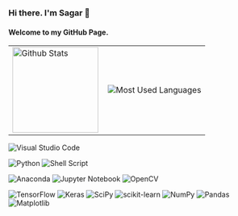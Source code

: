 <!--
**mrahmansagar/mrahmansagar** is a ✨ _special_ ✨ repository because its `README.md` (this file) appears on your GitHub profile.

Here are some ideas to get you started:

- 🔭 I’m currently working on ...
- 🌱 I’m currently learning ...
- 👯 I’m looking to collaborate on ...
- 🤔 I’m looking for help with ...
- 💬 Ask me about ...
- 📫 How to reach me: ...
- 😄 Pronouns: ...
- ⚡ Fun fact: ...
-->

### Hi there. I'm Sagar 👋 <br/>

#### Welcome to my GitHub Page.

<!-- <table><tr>
<td><img height="170" align="left" src="https://github-readme-stats.vercel.app/api?username=mrahmansagar&show_icons=true&bg_color=000000&title_color=00FF00&icon_color=FFFF00&text_color=00FF00&hide_border=true" alt="Github Stats" /></td>
<td><img src="https://github-readme-stats.vercel.app/api/top-langs/?username=mrahmansagar&layout=compact&show_icons=true&bg_color=000000&border_color=302d41&title_color=00FF00&text_color=00FF00&icon_color=c9cbff&langs_count=6" alt="Most Used Languages" /></td>
</tr></table> -->

<table><tr>
<td><img height="170" align="left" src="https://github-readme-stats.vercel.app/api?username=mrahmansagar&show_icons=true&theme=radical" alt="Github Stats" /></td>
<td><img src="https://github-readme-stats.vercel.app/api/top-langs/?username=mrahmansagar&layout=compact" alt="Most Used Languages" /></td>
</tr></table>

<!-- <img align="left" width="47%" src="https://github-readme-stats.vercel.app/api?username=mrahmansagar&show_icons=true&theme=radical"/>

<img align="left" width="47%" src="https://github-readme-stats.vercel.app/api/top-langs/?username=mrahmansagar&layout=compact" /> -->

![Visual Studio Code](https://img.shields.io/badge/Visual%20Studio%20Code-0078d7.svg?style=for-the-badge&logo=visual-studio-code&logoColor=white)

![Python](https://img.shields.io/badge/python-3670A0?style=for-the-badge&logo=python&logoColor=ffdd54)
![Shell Script](https://img.shields.io/badge/shell_script-%23121011.svg?style=for-the-badge&logo=gnu-bash&logoColor=white)

![Anaconda](https://img.shields.io/badge/Anaconda-%2344A833.svg?style=for-the-badge&logo=anaconda&logoColor=white)
![Jupyter Notebook](https://img.shields.io/badge/jupyter-%23FA0F00.svg?style=for-the-badge&logo=jupyter&logoColor=white)
![OpenCV](https://img.shields.io/badge/opencv-%23white.svg?style=for-the-badge&logo=opencv&logoColor=white)

![TensorFlow](https://img.shields.io/badge/TensorFlow-%23FF6F00.svg?style=for-the-badge&logo=TensorFlow&logoColor=white)
![Keras](https://img.shields.io/badge/Keras-%23D00000.svg?style=for-the-badge&logo=Keras&logoColor=white)
![SciPy](https://img.shields.io/badge/SciPy-%230C55A5.svg?style=for-the-badge&logo=scipy&logoColor=%white)
![scikit-learn](https://img.shields.io/badge/scikit--learn-%23F7931E.svg?style=for-the-badge&logo=scikit-learn&logoColor=white)
![NumPy](https://img.shields.io/badge/numpy-%23013243.svg?style=for-the-badge&logo=numpy&logoColor=white)
![Pandas](https://img.shields.io/badge/pandas-%23150458.svg?style=for-the-badge&logo=pandas&logoColor=white)
![Matplotlib](https://img.shields.io/badge/Matplotlib-%23ffffff.svg?style=for-the-badge&logo=Matplotlib&logoColor=black)
